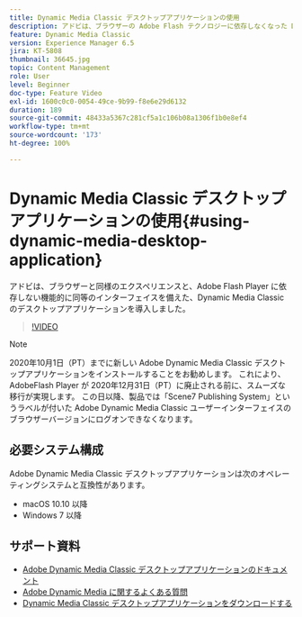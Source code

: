 ```yaml
---
title: Dynamic Media Classic デスクトップアプリケーションの使用
description: アドビは、ブラウザーの Adobe Flash テクノロジーに依存しなくなった Dynamic Media Classic ユーザー向けのデスクトップアプリケーションを導入しました。
feature: Dynamic Media Classic
version: Experience Manager 6.5
jira: KT-5808
thumbnail: 36645.jpg
topic: Content Management
role: User
level: Beginner
doc-type: Feature Video
exl-id: 1600c0c0-0054-49ce-9b99-f8e6e29d6132
duration: 189
source-git-commit: 48433a5367c281cf5a1c106b08a1306f1b0e8ef4
workflow-type: tm+mt
source-wordcount: '173'
ht-degree: 100%

---
```


# Dynamic Media Classic デスクトップアプリケーションの使用{#using-dynamic-media-desktop-application}

アドビは、ブラウザーと同様のエクスペリエンスと、Adobe Flash Player に依存しない機能的に同等のインターフェイスを備えた、Dynamic Media Classic のデスクトップアプリケーションを導入しました。

>[!VIDEO](https://video.tv.adobe.com/v/36645?quality=12&learn=on)

>[!NOTE]
>
> 2020年10月1日（PT）までに新しい Adobe Dynamic Media Classic デスクトップアプリケーションをインストールすることをお勧めします。 これにより、AdobeFlash Player が 2020年12月31日（PT）に廃止される前に、スムーズな移行が実現します。 この日以降、製品では「Scene7 Publishing System」というラベルが付いた Adobe Dynamic Media Classic ユーザーインターフェイスのブラウザーバージョンにログオンできなくなります。

## 必要システム構成

Adobe Dynamic Media Classic デスクトップアプリケーションは次のオペレーティングシステムと互換性があります。

* macOS 10.10 以降
* Windows 7 以降

## サポート資料

* [Adobe Dynamic Media Classic デスクトップアプリケーションのドキュメント](https://experienceleague.adobe.com/docs/dynamic-media-classic/using/intro/dynamic-media-classic-desktop-app.html?lang=ja)
* [Adobe Dynamic Media に関するよくある質問](https://experienceleague.adobe.com/docs/dynamic-media-classic/using/new-ui-2020.html?lang=ja)
* [Dynamic Media Classic デスクトップアプリケーションをダウンロードする](https://experienceleague.adobe.com/docs/dynamic-media-classic/using/new-ui-2020.html?lang=ja)
